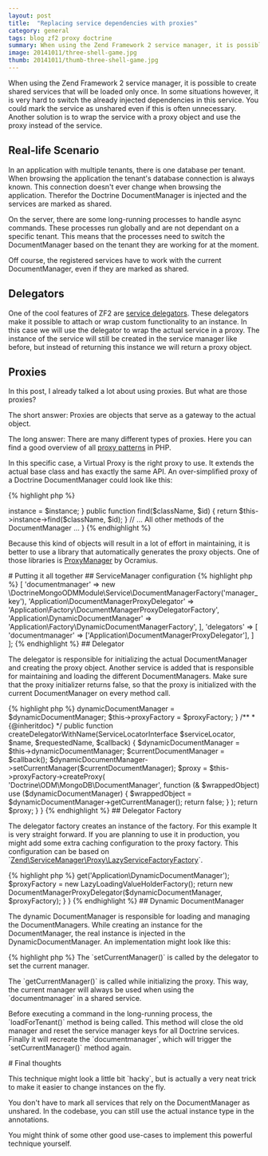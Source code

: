 ```yaml
---
layout: post
title:  "Replacing service dependencies with proxies"
category: general
tags: blog zf2 proxy doctrine
summary: When using the Zend Framework 2 service manager, it is possible to create shared services that will be loaded only once. In some situations however, it is very hard to switch the already injected dependencies in this service. You could mark the service as unshared even if this is often unnecessary. Another solution is to wrap the service with a proxy object and use the proxy instead of the service. 
image: 20141011/three-shell-game.jpg
thumb: 20141011/thumb-three-shell-game.jpg
---
```


<p>
    When using the Zend Framework 2 service manager, it is possible to create shared services that will be loaded only once.
     In some situations however, it is very hard to switch the already injected dependencies in this service.
     You could mark the service as unshared even if this is often unnecessary.
     Another solution is to wrap the service with a proxy object and use the proxy instead of the service. 
</p>

## Real-life Scenario
<p>
    In an application with multiple tenants, there is one database per tenant.
     When browsing the application the tenant's database connection is always known.
     This connection doesn't ever change when browsing the application.
     Therefor the Doctrine DocumentManager is injected and the services are marked as shared.
</p>
<p>
    On the server, there are some long-running processes to handle async commands.
     These processes run globally and are not dependant on a specific tenant.
     This means that the processes need to switch the DocumentManager based on the tenant they are working for at the moment.
</p>
<p>
    Off course, the registered services have to work with the current DocumentManager, even if they are marked as shared.
</p>

## Delegators
<p>
    One of the cool features of ZF2 are 
     <a href="http://framework.zend.com/manual/2.3/en/modules/zend.service-manager.delegator-factories.html" target="_blank">service delegators</a>.
     These delegators make it possible to attach or wrap custom functionality to an instance.
     In this case we will use the delegator to wrap the actual service in a proxy.
     The instance of the service will still be created in the service manager like before, 
     but instead of returning this instance we will return a proxy object.
</p>

## Proxies
<p>
    In this post, I already talked a lot about using proxies. But what are those proxies?
</p>
<p>
    The short answer: Proxies are objects that serve as a gateway to the actual object. 
</p>
<p>
    The long answer: There are many different types of proxies.
     Here you can find a good overview of all 
     <a href="http://ocramius.github.io/presentations/proxy-pattern-in-php" target="_blank">proxy patterns</a>
     in PHP.
</p>
<p>
    In this specific case, a Virtual Proxy is the right proxy to use.
     It extends the actual base class and has exactly the same API.
     An over-simplified proxy of a Doctrine DocumentManager could look like this:
</p>


{% highlight php %}
<?php

class DocumentManagerProxy
    extends DocumentManager
{

    protected $instance;

    public function __construct(DocumentManager $instance)
    {
        $this->instance = $instance;
    }
    
    public function find($className, $id)
    {
        return $this->instance->find($className, $id);
    }
    
    // ... All other methods of the DocumentManager ...

}
{% endhighlight %}

<p>
    Because this kind of objects will result in a lot of effort in maintaining,
     it is better to use a library that automatically generates the proxy objects.
     One of those libraries is 
     <a href="https://github.com/Ocramius/ProxyManager" target="_blank">ProxyManager</a> by Ocramius.
</p>


# Putting it all together

## ServiceManager configuration
{% highlight php %}
<?php

return [
    'factories' => [
        'documentmanager' => new \DoctrineMongoODMModule\Service\DocumentManagerFactory('manager_key'),
        'Application\DocumentManagerProxyDelegator' => 'Application\Factory\DocumentManagerProxyDelegatorFactory',
        'Application\DynamicDocumentManager' => 'Application\Factory\DynamicDocumentManagerFactory',
    ],
    'delegators' => [
        'documentmanager' => ['Application\DocumentManagerProxyDelegator'],
    ]
];
{% endhighlight %}

## Delegator

<p>
    The delegator is responsible for initializing the actual DocumentManager and creating the proxy object.
     Another service is added that is responsible for maintaining and loading the different DocumentManagers.
     Make sure that the proxy initializer returns false, 
     so that the proxy is initialized with the current DocumentManager on every method call.
</p>

{% highlight php %}
<?php

namespace Application;

use ProxyManager\Factory\LazyLoadingValueHolderFactory;
use Zend\ServiceManager\DelegatorFactoryInterface;
use Zend\ServiceManager\ServiceLocatorInterface;

class DocumentManagerProxyDelegator implements DelegatorFactoryInterface
{

    /**
     * @var LazyLoadingValueHolderFactory
     */
    protected $proxyFactory;

    /**
     * @var DynamicDocumentManager
     */
    protected $dynamicDocumentManager;

    /**
     * @param $dynamicDocumentManager
     * @param $proxyFactory
     */
    public function __construct($dynamicDocumentManager, $proxyFactory)
    {
        $this->dynamicDocumentManager = $dynamicDocumentManager;
        $this->proxyFactory = $proxyFactory;
    }

    /**
     * {@inheritdoc}
     */
    public function createDelegatorWithName(ServiceLocatorInterface $serviceLocator, $name, $requestedName, $callback)
    {
        $dynamicDocumentManager = $this->dynamicDocumentManager;
        $currentDocumentManager = $callback();
        $dynamicDocumentManager->setCurrentManager($currentDocumentManager);

        $proxy = $this->proxyFactory->createProxy(
            'Doctrine\ODM\MongoDB\DocumentManager',
            function (& $wrappedObject) use ($dynamicDocumentManager) {
                $wrappedObject = $dynamicDocumentManager->getCurrentManager();
                return false;
            }
        );

        return $proxy;
    }

}
{% endhighlight %}

## Delegator Factory
<p>
    The delegator factory creates an instance of the factory.
     For this example It is very straight forward.
     If you are planning to use it in production, 
     you might add some extra caching configuration to the proxy factory.
     This configuration can be based on
     `<a href="https://github.com/zendframework/zf2/blob/master/library/Zend/ServiceManager/Proxy/LazyServiceFactoryFactory.php" target="_blank">Zend\ServiceManager\Proxy\LazyServiceFactoryFactory</a>`. 
</p>

{% highlight php %}
<?php

namespace Application;

use Application\DocumentManagerProxyDelegator;
use ProxyManager\Factory\LazyLoadingValueHolderFactory;
use Zend\ServiceManager\FactoryInterface;
use Zend\ServiceManager\ServiceLocatorInterface;

class DocumentManagerProxyDelegatorFactory implements FactoryInterface
{

    public function createService(ServiceLocatorInterface $serviceLocator)
    {
        $dynamicDocumentManager = $serviceLocator->get('Application\DynamicDocumentManager');
        $proxyFactory = new LazyLoadingValueHolderFactory();
        return new DocumentManagerProxyDelegator($dynamicDocumentManager, $proxyFactory);
    }
    
}
{% endhighlight %}


## Dynamic DocumentManager
<p>
    The dynamic DocumentManager is responsible for loading and managing the DocumentManagers.
     While creating an instance for the DocumentManager, the real instance is injected in the DynamicDocumentManager.
     An implementation might look like this:
</p>

{% highlight php %}
<?php

interface DynamicDocumentManagerInterface
{

    public function getCurrentManager();
    public function setCurrentManager(DocumentManager $documentManager);
    public function loadForTenant(Tenant $tenant);

}

{% endhighlight %}

<p>
    The `setCurrentManager()` is called by the delegator to set the current manager.
</p>
<p>
    The `getCurrentManager()` is called while initializing the proxy. 
     This way, the current manager will always be used when using the `documentmanager` in a shared service.
</p>
<p>
    Before executing a command in the long-running process, the `loadForTenant()` method is being called.
     This method will close the old manager and reset the service manager keys for all Doctrine services.
     Finally it will recreate the `documentmanager`, which will trigger the `setCurrentManager()` method again.
</p>


# Final thoughts
<p>
    This technique might look a little bit `hacky`, 
     but is actually a very neat trick to make it easier to change instances on the fly.
</p> 
<p> 
    You don't have to mark all services that rely on the DocumentManager as unshared.
     In the codebase, you can still use the actual instance type in the annotations.
</p>
<p>
     You might think of some other good use-cases to implement this powerful technique yourself.
</p>